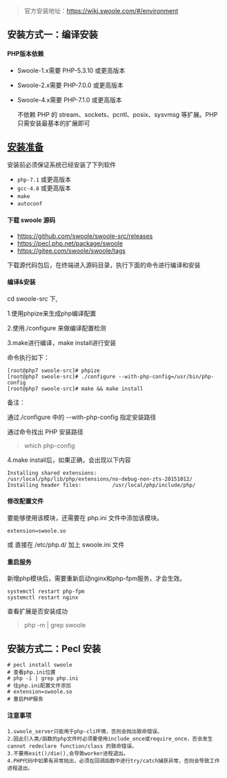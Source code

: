 > 官方安装地址：https://wiki.swoole.com/#/environment

## 安装方式一：编译安装

#### PHP版本依赖

- Swoole-1.x需要 PHP-5.3.10 或更高版本

- Swoole-2.x需要 PHP-7.0.0 或更高版本

- Swoole-4.x需要 PHP-7.1.0 或更高版本

  不依赖 PHP 的 stream、sockets、pcntl、posix、sysvmsg 等扩展。PHP 只需安装最基本的扩展即可



## [安装准备](https://wiki.swoole.com/#/environment?id=安装准备)

安装前必须保证系统已经安装了下列软件

- `php-7.1` 或更高版本
- `gcc-4.8` 或更高版本
- `make`
- `autoconf`



#### 下载 swoole 源码

- https://github.com/swoole/swoole-src/releases
- https://pecl.php.net/package/swoole
- https://gitee.com/swoole/swoole/tags

下载源代码包后，在终端进入源码目录，执行下面的命令进行编译和安装


#### 编译&安装

cd swoole-src 下,

1.使用phpize来生成php编译配置

2.使用./configure 来做编译配置检测

3.make进行编译，make install进行安装

命令执行如下：

```
[root@php7 swoole-src]# phpize
[root@php7 swoole-src]# ./configure --with-php-config=/usr/bin/php-config
[root@php7 swoole-src]# make && make install
```

备注：

通过./configure 中的 --with-php-config 指定安装路径

通过命令找出 PHP 安装路径

>  which php-config

4.make install后，如果正确，会出现以下内容

```
Installing shared extensions:     /usr/local/php/lib/php/extensions/no-debug-non-zts-20151012/
Installing header files:          /usr/local/php/include/php/
```

#### 修改配置文件
要能够使用该模块，还需要在 php.ini 文件中添加该模块。

```
extension=swoole.so
```

或 直接在 /etc/php.d/ 加上 swoole.ini 文件

#### 重启服务

新增php模块后，需要重新启动nginx和php-fpm服务，才会生效。

```
systemctl restart php-fpm
systemctl restart nginx
```

查看扩展是否安装成功

> php -m | grep swoole



## 安装方式二：Pecl 安装

```
# pecl install swoole
# 查看php.ini位置
# php -i | grep php.ini
# 往php.ini配置文件添加
# extension=swoole.so
# 重启PHP服务
```



#### 注意事项

```
1.swoole_server只能用于php-cli环境，否则会抛出致命错误。
2.因此引入类/函数的php文件时必须要使用include_once或require_once，否会发生cannot redeclare function/class 的致命错误。
3.不要用exit()/die(),会导致worker进程退出。
4.PHP代码中如果有异常抛出，必须在回调函数中进行try/catch捕获异常，否则会导致工作进程退出。
```